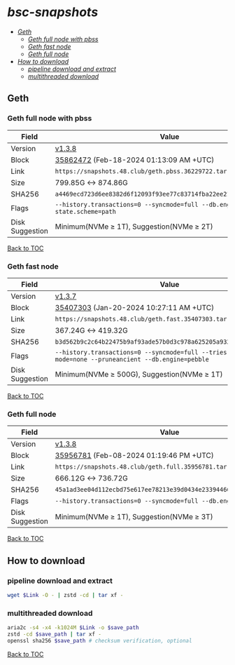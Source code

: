 # *bsc-snapshots*


- *[Geth](#geth)*
    - *[Geth full node with pbss](#geth-full-node-with-pbss)*
    - *[Geth fast node](#geth-fast-node)*
    - *[Geth full node](#geth-full-node)*
- *[How to download](#how-to-download)*
    - *[pipeline download and extract](#pipeline-download-and-extract)*
    - *[multithreaded download](#multithreaded-download)*

## Geth
### Geth full node with pbss

| Field |Value |
| --- | --- |
| Version | [v1.3.8](https://github.com/bnb-chain/bsc/releases/tag/v1.3.8) |
| Block | [35862472](https://bscscan.com/block/36229722) (Feb-18-2024 01:13:09 AM +UTC) |
| Link | `https://snapshots.48.club/geth.pbss.36229722.tar.zst` |
| Size | 799.85G <-> 874.86G |
| SHA256 | `a4469ecd723d6ee8382d6f12093f93ee77c83714fba22ee21beed72f66380fe8` |
| Flags | `--history.transactions=0 --syncmode=full --db.engine=pebble --state.scheme=path` |
| Disk Suggestion | Minimum(NVMe ≥ 1T), Suggestion(NVMe ≥ 2T)|

[Back to TOC](#bsc-snapshots)

### Geth fast node

| Field |Value |
| --- | --- |
| Version | [v1.3.7](https://github.com/bnb-chain/bsc/releases/tag/v1.3.7) |
| Block | [35407303](https://bscscan.com/block/35407303) (Jan-20-2024 10:27:11 AM +UTC) |
| Link | `https://snapshots.48.club/geth.fast.35407303.tar.zst` |
| Size | 367.24G <-> 419.32G |
| SHA256 | `b3d562b9c2c64b22475b9af93ade57b0d3c978a625205a9321e313781e169d7a` |
| Flags | `--history.transactions=0 --syncmode=full --tries-verify-mode=none --pruneancient --db.engine=pebble` |
| Disk Suggestion | Minimum(NVMe ≥ 500G), Suggestion(NVMe ≥ 1T)|

[Back to TOC](#bsc-snapshots)

### Geth full node

| Field |Value |
| --- | --- |
| Version | [v1.3.8](https://github.com/bnb-chain/bsc/releases/tag/v1.3.8) |
| Block | [35956781](https://bscscan.com/block/35956781) (Feb-08-2024 01:19:46 PM +UTC) |
| Link | `https://snapshots.48.club/geth.full.35956781.tar.zst` |
| Size | 666.12G <-> 736.72G |
| SHA256 | `45a1ad3ee04d112ecbd75e617ee78213e39d0434e233944668003e1d9706218b` |
| Flags | `--history.transactions=0 --syncmode=full --db.engine=pebble` |
| Disk Suggestion | Minimum(NVMe ≥ 1T), Suggestion(NVMe ≥ 3T)|

[Back to TOC](#bsc-snapshots)

## How to download
### pipeline download and extract

```bash
wget $Link -O - | zstd -cd | tar xf -
```

### multithreaded download

```bash
aria2c -s4 -x4 -k1024M $Link -o $save_path
zstd -cd $save_path | tar xf -
openssl sha256 $save_path # checksum verification, optional
```

[Back to TOC](#bsc-snapshots)
